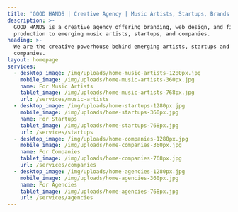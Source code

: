 ```yaml
---
title: 'GOOD HANDS | Creative Agency | Music Artists, Startups, Brands'
description: >-
  GOOD HANDS is a creative agency offering branding, web design, and film
  production to emerging music artists, startups, and companies.
heading: >-
  We are the creative powerhouse behind emerging artists, startups and
  companies.
layout: homepage
services:
  - desktop_image: /img/uploads/home-music-artists-1280px.jpg
    mobile_image: /img/uploads/home-music-artists-360px.jpg
    name: For Music Artists
    tablet_image: /img/uploads/home-music-artists-768px.jpg
    url: /services/music-artists
  - desktop_image: /img/uploads/home-startups-1280px.jpg
    mobile_image: /img/uploads/home-startups-360px.jpg
    name: For Startups
    tablet_image: /img/uploads/home-startups-768px.jpg
    url: /services/startups
  - desktop_image: /img/uploads/home-companies-1280px.jpg
    mobile_image: /img/uploads/home-companies-360px.jpg
    name: For Companies
    tablet_image: /img/uploads/home-companies-768px.jpg
    url: /services/companies
  - desktop_image: /img/uploads/home-agencies-1280px.jpg
    mobile_image: /img/uploads/home-agencies-360px.jpg
    name: For Agencies
    tablet_image: /img/uploads/home-agencies-768px.jpg
    url: /services/agencies
---
```


